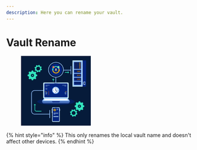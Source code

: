 ```yaml
---
description: Here you can rename your vault.
---
```


# Vault Rename

<figure><img src="../../.gitbook/assets/image (2).png" alt="" width="188"><figcaption></figcaption></figure>

{% hint style="info" %}
This only renames the local vault name and doesn't affect other devices.
{% endhint %}
